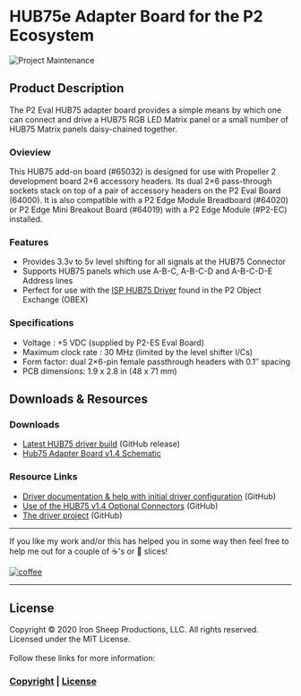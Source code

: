 # HUB75e Adapter Board for the P2 Ecosystem

![Project Maintenance][maintenance-shield]

## Product Description

The P2 Eval HUB75 adapter board provides a simple means by which one can connect and drive a HUB75 RGB LED Matrix panel or a small number of HUB75 Matrix panels daisy-chained together.

### Ovieview

This  HUB75 add-on board (#65032) is designed for use with Propeller 2 development board 2×6 accessory headers. Its dual 2×6 pass-through sockets stack on top of a pair of accessory headers on the P2 Eval Board (64000). It is also compatible with a P2 Edge Module Breadboard (#64020) or P2 Edge Mini Breakout Board (#64019) with a P2 Edge Module (#P2-EC) installed.

### Features

- Provides 3.3v to 5v level shifting for all signals at the HUB75 Connector
- Supports HUB75 panels which use A-B-C, A-B-C-D and A-B-C-D-E Address lines
- Perfect for use with the [ISP HUB75 Driver](https://github.com/parallaxinc/propeller/tree/master/libraries/community/p2/All/isp_hub75_matrix) found in the P2 Object Exchange (OBEX)


### Specifications

- Voltage : +5 VDC (supplied by P2-ES Eval Board)
- Maximum clock rate : 30 MHz (limited by the level shifter I/Cs)
- Form factor: dual 2×6-pin female passthrough headers with 0.1″ spacing
- PCB dimensions: 1.9 x 2.8 in (48 x 71 mm)


## Downloads & Resources

### Downloads

- [Latest HUB75 driver build](https://github.com/ironsheep/p2-HUB75-LED-Matrix-Driver/releases) (GitHub release)
- [Hub75 Adapter Board v1.4 Schematic](images/hub75-adaptor-v1.4-schematic.pdf)

### Resource Links

- [Driver documentation & help with initial driver configuration](https://github.com/ironsheep/p2-HUB75-LED-Matrix-Driver/blob/main/THEOPS.md) (GitHub)
- [Use of the HUB75 v1.4 Optional Connectors](https://github.com/ironsheep/p2-HUB75-LED-Matrix-Driver/blob/main/HUB75-brd-config.md) (GitHub)
- [The driver project](https://github.com/ironsheep/p2-HUB75-LED-Matrix-Driver) (GitHub)


----

If you like my work and/or this has helped you in some way then feel free to help me out for a couple of :coffee:'s or :pizza: slices!

[![coffee](https://www.buymeacoffee.com/assets/img/custom_images/black_img.png)](https://www.buymeacoffee.com/ironsheep)

----

## License

Copyright © 2020 Iron Sheep Productions, LLC. All rights reserved.<br />
Licensed under the MIT License. <br>
<br>
Follow these links for more information:

### [Copyright](copyright) | [License](LICENSE)

[maintenance-shield]: https://img.shields.io/badge/maintainer-stephen%40ironsheep.biz-blue.svg?style=for-the-badge

[license-shield]: https://camo.githubusercontent.com/bc04f96d911ea5f6e3b00e44fc0731ea74c8e1e9/68747470733a2f2f696d672e736869656c64732e696f2f6769746875622f6c6963656e73652f69616e74726963682f746578742d646976696465722d726f772e7376673f7374796c653d666f722d7468652d6261646765

[releases-shield]: https://img.shields.io/github/release/ironsheep/p2-LED-Matrix-Driver.svg?style=for-the-badge

[releases]: https://github.com/ironsheep/p2-LED-Matrix-Driver/releases
